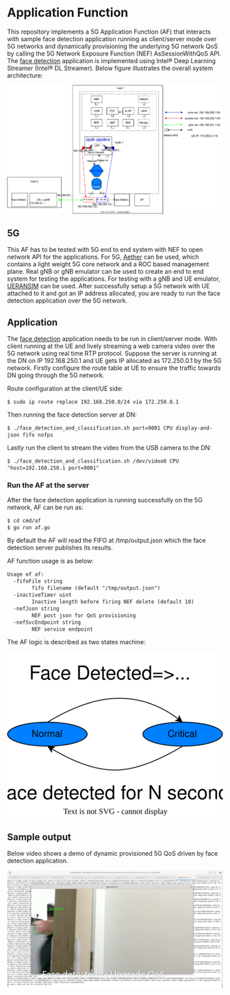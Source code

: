 <!--
SPDX-FileCopyrightText: 2022 Intel

SPDX-License-Identifier: Apache-2.0

-->

# Application Function

This repository implements a 5G Application Function (AF) that interacts with sample face detection application running as client/server mode over 5G networks and dynamically provisioning the underlying 5G network QoS by calling the 5G Network Exposure Function (NEF) AsSessionWithQoS API. The [face detection](https://github.com/joshuazhu78/dlstreamer/tree/devQoS/samples/gstreamer/gst_launch/face_detection_and_classification) application is implemented using Intel® Deep Learning Streamer (Intel® DL Streamer). Below figure illustrates the overall system architecture:

![af-aether](./docs/images/af-aether-ueransim.svg)

## 5G

This AF has to be tested with 5G end to end system with NEF to open network API for the applications. For 5G, [Aether](https://docs.aetherproject.org/master/index.html) can be used, which contains a light weight 5G core network and a ROC based management plane. Real gNB or gNB emulator can be used to create an end to end system for testing the applications. For testing with a gNB and UE emulator, [UERANSIM](https://github.com/aligungr/UERANSIM) can be used. After successfully setup a 5G network with UE attached to it and got an IP address allocated, you are ready to run the face detection application over the 5G network.

## Application

The [face detection](https://github.com/joshuazhu78/dlstreamer/tree/devQoS/samples/gstreamer/gst_launch/face_detection_and_classification) application needs to be run in client/server mode. With client running at the UE and lively streaming a web camera video over the 5G network using real time RTP protocol. Suppose the server is running at the DN on IP 192.168.250.1 and UE gets IP allocated as 172.250.0.1 by the 5G network. Firstly configure the route table at UE to ensure the traffic towards DN going through the 5G network.

Route configuration at the client/UE side:
```
$ sudo ip route replace 192.168.250.0/24 via 172.250.0.1
```

Then running the face detection server at DN:
```
$ ./face_detection_and_classification.sh port=9001 CPU display-and-json fifo nofps
```

Lastly run the client to stream the video from the USB camera to the DN:
```
$ ./face_detection_and_classification.sh /dev/video0 CPU "host=192.168.250.1 port=9001"
```

### Run the AF at the server

After the face detection application is running successfully on the 5G network, AF can be run as:

```
$ cd cmd/af
$ go run af.go
```

By default the AF will read the FIFO at /tmp/output.json which the face detection server publishes its results.

AF function usage is as below:

```
Usage of af:
  -fifoFile string
        fifo filename (default "/tmp/output.json")
  -inactiveTimer uint
        Inactive length before firing NEF delete (default 10)
  -nefJson string
        NEF post json for QoS provisioning
  -nefSvcEndpoint string
        NEF service endpoint
```

The AF logic is described as two states machine:

![af_logic](./docs/images/af.svg)

## Sample output

Below video shows a demo of dynamic provisioned 5G QoS driven by face detection application.

[![facedetection_af](./docs/images/fd-af.png)](http://weip-bj.bj.intel.com/facedetection-af.mp4)

